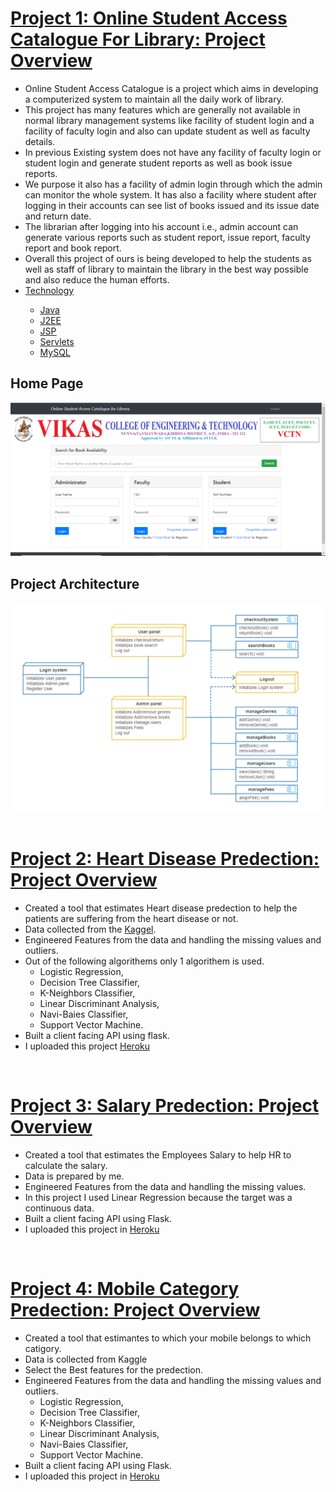 # [Project 1: Online Student Access Catalogue For Library: Project Overview](https://github.com/SivaRamiReddyModugula/Online-Student-Access-Catlogue-For-Library)
- Online Student Access Catalogue is a project which aims in developing a computerized system to maintain all the daily work of library. 
- This project has many features which are generally not available in normal library management systems like facility of student login and a facility of faculty login and also can update student as well as faculty details. 
- In previous Existing system does not have any facility of faculty login or student login and generate student reports as well as book issue reports.
- We purpose it also has a facility of admin login through which the admin can monitor the whole system. It has also a facility where student after logging in their accounts can see list of books issued and its issue date and return date. 
- The librarian after logging into his account i.e., admin account can generate various reports such as student report, issue report, faculty report and book report. 
- Overall this project of ours is being developed to help the students as well as staff of library to maintain the library in the best way possible and also reduce the human efforts.   
- <ins>Technology<ins>
  - Java
  - J2EE
  - JSP
  - Servlets
  - MySQL  
## Home Page
 ![Home Page](/images/Home1.PNG)
## Project Architecture  
 ![This Project Architecture](/images/Architecture.png)  
<br/>

# [Project 2: Heart Disease Predection: Project Overview](https://github.com/SivaRamiReddyModugula/heart_disease_predection)
- Created a tool that estimates Heart disease predection  to help the patients are suffering from the heart disease or not.
- Data collected from the [Kaggel](https://www.kaggle.com/ronitf/heart-disease-uci).  
- Engineered Features from the data and handling the missing values and outliers.  
- Out of the following algorithems only 1 algorithem is used.
  - Logistic Regression, 
  - Decision Tree Classifier, 
  - K-Neighbors Classifier, 
  - Linear Discriminant Analysis, 
  - Navi-Baies Classifier, 
  - Support Vector Machine.  
- Built a client facing API using flask.
- I uploaded this project [Heroku](https://heart-disease-pediction-api.herokuapp.com/)  
<br/>

# [Project 3: Salary Predection: Project Overview](https://github.com/SivaRamiReddyModugula/Salary-Predection)
- Created a tool that estimates the Employees Salary to help HR to calculate the salary.
- Data is prepared by me.
- Engineered Features from the data and handling the missing values.
- In this project I used Linear Regression because the target was a continuous data.
- Built a client facing API using Flask.
- I uploaded this project in [Heroku](https://salary-predection-api.herokuapp.com/)  
<br/>

# [Project 4: Mobile Category Predection: Project Overview](https://github.com/SivaRamiReddyModugula/Mobile-Category-Predection)
- Created a tool that estimantes to which your mobile belongs to which catigory.
- Data is collected from Kaggle
- Select the Best features for the predection.
- Engineered Features from the data and handling the missing values and outliers.
  - Logistic Regression,
  - Decision Tree Classifier,
  - K-Neighbors Classifier,
  - Linear Discriminant Analysis,
  - Navi-Baies Classifier,
  - Support Vector Machine. 
- Built a client facing API using Flask.
- I uploaded this project in [Heroku](https://mobile-category-predection-api.herokuapp.com/)  
